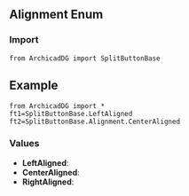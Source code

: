 ## Alignment Enum

### Import
```
from ArchicadDG import SplitButtonBase
``` 

## Example
```
from ArchicadDG import *
ft1=SplitButtonBase.LeftAligned
ft2=SplitButtonBase.Alignment.CenterAligned
```

### Values
* **LeftAligned**:
* **CenterAligned**:
* **RightAligned**: